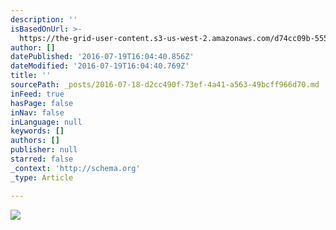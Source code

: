 ```yaml
---
description: ''
isBasedOnUrl: >-
  https://the-grid-user-content.s3-us-west-2.amazonaws.com/d74cc09b-555e-41b1-8985-05be520e9df1.jpg
author: []
datePublished: '2016-07-19T16:04:40.856Z'
dateModified: '2016-07-19T16:04:40.769Z'
title: ''
sourcePath: _posts/2016-07-18-d2cc490f-73ef-4a41-a563-49bcff966d70.md
inFeed: true
hasPage: false
inNav: false
inLanguage: null
keywords: []
authors: []
publisher: null
starred: false
_context: 'http://schema.org'
_type: Article

---
```

![](https://the-grid-user-content.s3-us-west-2.amazonaws.com/d74cc09b-555e-41b1-8985-05be520e9df1.jpg)